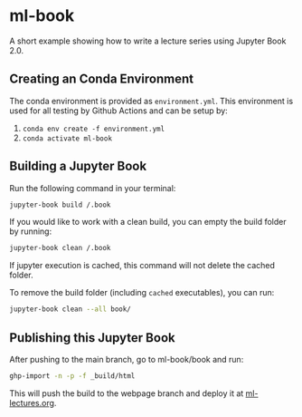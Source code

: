 # ml-book

A short example showing how to write a lecture series using Jupyter Book 2.0.

## Creating an Conda Environment

The conda environment is provided as `environment.yml`. This environment is used for all testing by Github Actions and can be setup by:

1. `conda env create -f environment.yml`
2. `conda activate ml-book`

## Building a Jupyter Book

Run the following command in your terminal:

```bash
jupyter-book build /.book
```

If you would like to work with a clean build, you can empty the build folder by running:

```bash
jupyter-book clean /.book
```

If jupyter execution is cached, this command will not delete the cached folder.

To remove the build folder (including `cached` executables), you can run:

```bash
jupyter-book clean --all book/
```

## Publishing this Jupyter Book

After pushing to the main branch, go to ml-book/book and run:

```bash
ghp-import -n -p -f _build/html
```
This will push the build to the webpage branch and deploy it at [ml-lectures.org](https://ml-lectures.org/).
